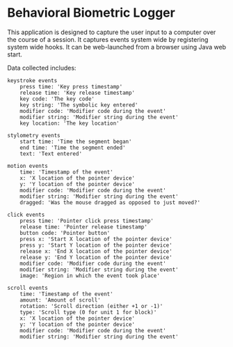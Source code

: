 # Behavioral Biometric Logger

This application is designed to capture the user input to a computer over the course of a session. It captures events system wide by registering system wide hooks. It can be web-launched from a browser using Java web start.

Data collected includes:

```
keystroke events
    press time: 'Key press timestamp'
    release time: 'Key release timestamp'
    key code: 'The key code'
    key string: 'The symbolic key entered'
    modifier code: 'Modifier code during the event'
    modifier string: 'Modifier string during the event'
    key location: 'The key location'

stylometry events
    start time: 'Time the segment began'
    end time: 'Time the segment ended'
    text: 'Text entered'

motion events
    time: 'Timestamp of the event'
    x: 'X location of the pointer device'
    y: 'Y location of the pointer device'
    modifier code: 'Modifier code during the event'
    modifier string: 'Modifier string during the event'
    dragged: 'Was the mouse dragged as opposed to just moved?'

click events
    press time: 'Pointer click press timestamp'
    release time: 'Pointer release timestamp'
    button code: 'Pointer button'
    press x: 'Start X location of the pointer device'
    press y: 'Start Y location of the pointer device'
    release x: 'End X location of the pointer device'
    release y: 'End Y location of the pointer device'
    modifier code: 'Modifier code during the event'
    modifier string: 'Modifier string during the event'
    image: 'Region in which the event took place'

scroll events
    time: 'Timestamp of the event'
    amount: 'Amount of scroll'
    rotation: 'Scroll direction (either +1 or -1)'
    type: 'Scroll type (0 for unit 1 for block)'
    x: 'X location of the pointer device'
    y: 'Y location of the pointer device'
    modifier code: 'Modifier code during the event'
    modifier string: 'Modifier string during the event'
```